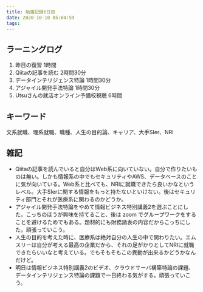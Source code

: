 ```yaml
---
title: 勉強記録6日目
date: 2020-10-10 05:04:59
tags:
---
```


## ラーニングログ
1. 昨日の復習 1時間
1. Qiitaの記事を読む 2時間30分
1. データインテリジェンス特論 1時間30分
1. アジャイル開発手法特論 1時間30分
1. Utsuさんの就活オンライン予備校視聴 6時間

## キーワード
文系就職、理系就職、職種、人生の目的論、キャリア、大手SIer、NRI

## 雑記
- Qiitaの記事を読んでいると自分はWeb系に向いていない。自分で作りたいものは無い。しかも情報系の中でもセキュリティやAWS、データベースのことに気が向いている。Web系と比べても、NRIに就職できたら良いかなというレベル。大手SIerに関する情報をもっと持たないといけない。後はセキュリティ部門とそれが医療系に関わるのかどうか。
- アジャイル開発手法特論をやめて情報ビジネス特別講義2を選ぶことにした。こっちのほうが興味を持てること、後は zoom でグループワークをすることを避けるためでもある。題材的にも財務諸表の内容だからこっちにした。頑張っていこう。
- 人生の目的を考えた時に、医療系は絶対自分の人生の中で関わりたい。エムスリーは自分が考える最高の企業だから、それの足がかりとしてNRIに就職できたらいいなと考えている。でもそもそもこの異動が出来るかどうかなんだけど。
- 明日は情報ビジネス特別講義2のビデオ、クラウドサーバ構築特論の課題、データインテリジェンス特論の課題で一日終わる気がする。頑張っていこう。
